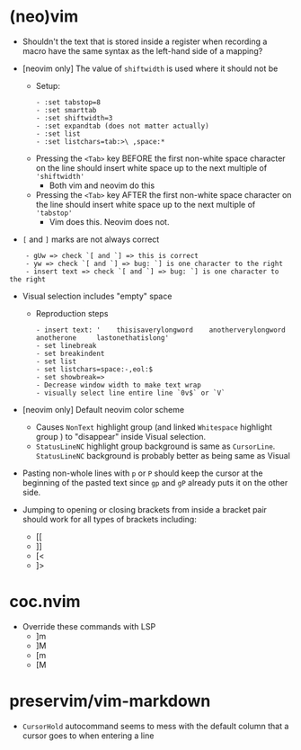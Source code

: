 # (neo)vim
- Shouldn't the text that is stored inside a register when recording a macro have the same syntax as the left-hand side of a mapping?
- [neovim only] The value of `shiftwidth` is used where it should not be
    - Setup:
        ```
        - :set tabstop=8
        - :set smarttab
        - :set shiftwidth=3
        - :set expandtab (does not matter actually)
        - :set list
        - :set listchars=tab:>\ ,space:*
        ```
    - Pressing the `<Tab>` key BEFORE the first non-white space character on the line should insert white space up to the next multiple of `'shiftwidth'`
        - Both vim and neovim do this
    - Pressing the `<Tab>` key AFTER the first non-white space character on the line should insert white space up to the next multiple of `'tabstop'`
        - Vim does this. Neovim does not.

- `[` and `]` marks are not always correct
```
    - gUw => check `[ and `] => this is correct
    - yw => check `[ and `] => bug: `] is one character to the right
    - insert text => check `[ and `] => bug: `] is one character to the right
```

- Visual selection includes "empty" space
    - Reproduction steps
        ```
        - insert text: '    thisisaverylongword    anotherverylongword    anotherone     lastonethatislong'
        - set linebreak
        - set breakindent
        - set list
        - set listchars=space:-,eol:$
        - set showbreak=>
        - Decrease window width to make text wrap
        - visually select line entire line `0v$` or `V`
        ```
- [neovim only] Default neovim color scheme
    - Causes `NonText` highlight group (and linked `Whitespace` highlight group ) to "disappear" inside Visual selection.
    - `StatusLineNC` highlight group background is same as `CursorLine`. `StatusLineNC` background is probably better as being same as Visual

- Pasting non-whole lines with `p` or `P` should keep the cursor at the beginning of the pasted text since `gp` and `gP` already puts it on the other side.

- Jumping to opening or closing brackets from inside a bracket pair should work for all types of brackets including:
    - [[
    - ]]
    - [<
    - ]>

# coc.nvim
- Override these commands with LSP
    - ]m
    - ]M
    - [m
    - [M

# preservim/vim-markdown
- `CursorHold` autocommand seems to mess with the default column that a cursor goes to when entering a line
